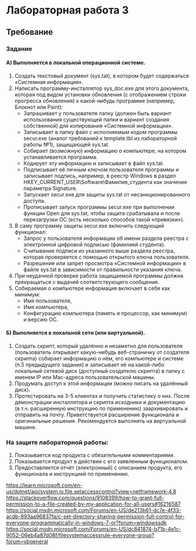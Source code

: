 # Лабораторная работа 3 
## Требование
### Задание
#### А) Выполняется в локальной операционной системе.
1.	Создать текстовый документ (sys.tat), в котором будет содержаться «Системная информация».
2.	Написать программу-инсталлятор sys_doc.exe для этого документа, которая под видом установки обновления (с отображением строки прогресса обновления) к какой-нибудь программе (например, Блокнот или Paint):
    * Запрашивает у пользователя папку (должен быть вариант использования существующей папки и вариант создания собственной) для копирования «Системной информации».
    * Записывает в папку файл с исполняемым кодом программы secur.exe (аналог требований к template.tbl из лабораторной работы №1), защищающей sys.tat.
    *	Собирает (возможную) информацию о компьютере, на котором устанавливается программа.
    *	Кодирует эту информацию и записывает в файл sys.tat.
    *	Подписывает её личным ключом пользователя программы и записывает подпись, например, в реестр Windows в раздел HKEY_CURRENT_USER\Software\Фамилия_студента как значение параметра Signature.
    *	Запускает secur.exe для защиты sys.tat от несанкционированного доступа.
    *	Прописывает запуск программы secur.exe при выполнении функции Open для sys.tat, чтобы защита срабатывала и после перезагрузки ОС (есть несколько способов такой «привязки»).
3.	В саму программу защиты secur.exe включить следующий функционал:
    *	Запрос у пользователя информации об имени раздела реестра с электронной цифровой подписью (фамилией студента).
    *	Считывание подписи из указанного выше раздела реестра, которая проверяется с помощью открытого ключа пользователя.
    *	Разрешение или запрет просмотра «Системной информации» в файле sys.tat в зависимости от правильности указания ключа.
4.	При неудачной проверке работа защищаемой программы должна прекращаться с выдачей соответствующего сообщения.
5.	Собираемая о компьютере информация включает в себя как минимум:
    *	Имя пользователя,
    *	Имя компьютера,
    *	Конфигурацию компьютера (память и процессор, как минимум) и версию ОС.
#### Б) Выполняется в локальной сети (или виртуальной).
1.	 Создать скрипт, который удалённо и незаметно для пользователя (пользователь открывает какую-нибудь веб-страничку от создателя скрипта) собирает информацию о нём, его компьютере и системе (п.5 предыдущего задания) и записывает её на какой-либо локальный сетевой диск (доступный создателю скрипта) в папку с именем IP или Mac-адреса пользовательской машины.
2.	Продумать доступ к этой информации (можно писать на удалённый диск).
3.	Протестировать на 3-5 клиентах и получить статистику о них.
После демонстрации инсталлятора и скрипта исходники и документацию (в т.ч. расширенную инструкцию по применению) заархивировать и отправить на почту.
Приветствуется расширение функционала и оригинальные решения. Рекомендуется выполнять на виртуальной машине.
### На защите лабораторной работы:
1.	Показывается код продукта с обязательными комментариями.
2.	Показывается продукт в действии с его заявленным функционалом.
3.	Предоставляется отчёт (электронный) с описанием продукта, его функционала и инструкцией по применению.

https://learn.microsoft.com/en-us/dotnet/api/system.io.file.setaccesscontrol?view=netframework-4.8
https://stackoverflow.com/questions/9108399/how-to-grant-full-permission-to-a-file-created-by-my-application-for-all-users#16216587
https://social.msdn.microsoft.com/Forums/en-US/de213b61-dc7e-4f33-acdb-893aa96837fa/c-set-directory-sharing-permission-full-control-for-everyone-programmatically-in-windows-7-or?forum=windowssdk
https://social.msdn.microsoft.com/Forums/en-US/dc841874-b71b-4e1c-9052-06eb4a87d08f/filesystemaccessrule-everyone-group?forum=vbgeneral

